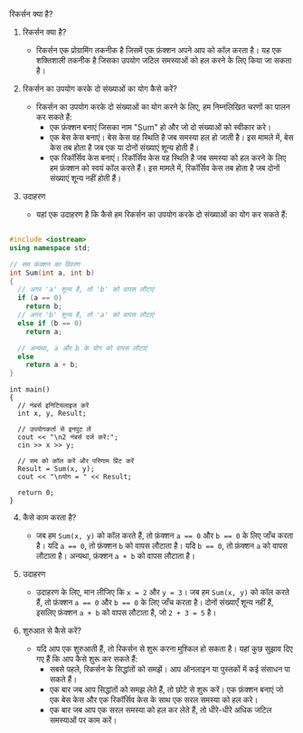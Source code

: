रिकर्सन क्या है?

1. रिकर्सन क्या है?
   - रिकर्सन एक प्रोग्रामिंग तकनीक है जिसमें एक फ़ंक्शन अपने आप को कॉल करता है। यह एक शक्तिशाली तकनीक है जिसका उपयोग जटिल समस्याओं को हल करने के लिए किया जा सकता है।

2. रिकर्सन का उपयोग करके दो संख्याओं का योग कैसे करें?
   - रिकर्सन का उपयोग करके दो संख्याओं का योग करने के लिए, हम निम्नलिखित चरणों का पालन कर सकते हैं:
     - एक फ़ंक्शन बनाएं जिसका नाम "Sum" हो और जो दो संख्याओं को स्वीकार करे।
     - एक बेस केस बनाएं। बेस केस वह स्थिति है जब समस्या हल हो जाती है। इस मामले में, बेस केस तब होता है जब एक या दोनों संख्याएं शून्य होती हैं।
     - एक रिकॉर्सिव केस बनाएं। रिकॉर्सिव केस वह स्थिति है जब समस्या को हल करने के लिए हम फ़ंक्शन को स्वयं कॉल करते हैं। इस मामले में, रिकॉर्सिव केस तब होता है जब दोनों संख्याएं शून्य नहीं होती हैं।
3. उदाहरण
   - यहां एक उदाहरण है कि कैसे हम रिकर्सन का उपयोग करके दो संख्याओं का योग कर सकते हैं:

```cpp

#include <iostream>
using namespace std;

// सम फ़ंक्शन का विवरण
int Sum(int a, int b)
{
  // अगर 'a' शून्य है, तो 'b' को वापस लौटाएं
  if (a == 0)
    return b;
  // अगर 'b' शून्य है, तो 'a' को वापस लौटाएं
  else if (b == 0)
    return a;

  // अन्यथा, a और b के योग को वापस लौटाएं
  else
    return a + b;
}
```
```
int main()
{
  // नंबर्स इनिटियलाइज करें
  int x, y, Result;

  // उपयोगकर्ता से इनपुट लें
  cout << "\n2 नंबर्स दर्ज करें:";
  cin >> x >> y;

  // सम को कॉल करें और परिणाम प्रिंट करें
  Result = Sum(x, y);
  cout << "\nयोग = " << Result;

  return 0;
}

```
4. कैसे काम करता है?
   - जब हम `Sum(x, y)` को कॉल करते हैं, तो फ़ंक्शन `a == 0` और `b == 0` के लिए जाँच करता है। यदि `a == 0`, तो फ़ंक्शन `b` को वापस लौटाता है। यदि `b == 0`, तो फ़ंक्शन `a` को वापस लौटाता है। अन्यथा, फ़ंक्शन `a + b` को वापस लौटाता है।

5. उदाहरण
   - उदाहरण के लिए, मान लीजिए कि `x = 2` और `y = 3`। जब हम `Sum(x, y)` को कॉल करते हैं, तो फ़ंक्शन `a == 0` और `b == 0` के लिए जाँच करता है। दोनों संख्याएँ शून्य नहीं हैं, इसलिए फ़ंक्शन `a + b` को वापस लौटाता है, जो `2 + 3 = 5` है।

6. शुरुआत से कैसे करें?
   - यदि आप एक शुरुआती हैं, तो रिकर्सन से शुरू करना मुश्किल हो सकता है। यहां कुछ सुझाव दिए गए हैं कि आप कैसे शुरू कर सकते हैं:
     - सबसे पहले, रिकर्सन के सिद्धांतों को समझें। आप ऑनलाइन या पुस्तकों में कई संसाधन पा सकते हैं।
     - एक बार जब आप सिद्धांतों को समझ लेते हैं, तो छोटे से शुरू करें। एक फ़ंक्शन बनाएं जो एक बेस केस और एक रिकॉर्सिव केस के साथ एक सरल समस्या को हल करे।
     - एक बार जब आप एक सरल समस्या को हल कर लेते हैं, तो धीरे-धीरे अधिक जटिल समस्याओं पर काम करें।
